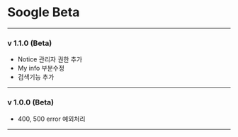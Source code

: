 # Soogle Beta

---
### v 1.1.0 (Beta)

- Notice 관리자 권한 추가
- My info 부분수정
- 검색기능 추가
---
### v 1.0.0 (Beta)

- 400, 500 error 예외처리
---